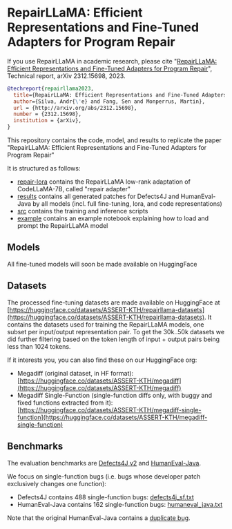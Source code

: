 # RepairLLaMA: Efficient Representations and Fine-Tuned Adapters for Program Repair

If you use RepairLLaMA in academic research, please cite "[RepairLLaMA: Efficient Representations and Fine-Tuned Adapters for Program Repair](http://arxiv.org/abs/2312.15698)", Technical report, arXiv 2312.15698, 2023. 

```bibtex
@techreport{repairllama2023,
  title={RepairLLaMA: Efficient Representations and Fine-Tuned Adapters for Program Repair},
  author={Silva, Andr{\'e} and Fang, Sen and Monperrus, Martin},
  url = {http://arxiv.org/abs/2312.15698},
  number = {2312.15698},
  institution = {arXiv},
}
```

This repository contains the code, model, and results to replicate the paper "RepairLLaMA: Efficient Representations and Fine-Tuned Adapters for Program Repair"

It is structured as follows:
- [repair-lora](repair-lora) contains the RepairLLaMA low-rank adaptation of CodeLLaMA-7B, called "repair adapter"
- [results](results) contains all generated patches for Defects4J and HumanEval-Java by all models (incl. full fine-tuning, lora, and code representations)
- [src](src) contains the training and inference scripts
- [example](example) contains an example notebook explaining how to load and prompt the RepairLLaMA model

## Models

All fine-tuned models will soon be made available on HuggingFace

## Datasets

The processed fine-tuning datasets are made available on HuggingFace at [https://huggingface.co/datasets/ASSERT-KTH/repairllama-datasets](https://huggingface.co/datasets/ASSERT-KTH/repairllama-datasets).
It contains the datasets used for training the RepairLLaMA models, one subset per input/output representation pair.
To get the 30k..50k datasets we did further filtering based on the token length of input + output pairs being less than 1024 tokens.

If it interests you, you can also find these on our HuggingFace org:
  - Megadiff (original dataset, in HF format): [https://huggingface.co/datasets/ASSERT-KTH/megadiff](https://huggingface.co/datasets/ASSERT-KTH/megadiff)
  - Megadiff Single-Function (single-function diffs only, with buggy and fixed functions extracted from it): [https://huggingface.co/datasets/ASSERT-KTH/megadiff-single-function](https://huggingface.co/datasets/ASSERT-KTH/megadiff-single-function)

## Benchmarks

The evaluation benchmarks are [Defects4J v2](https://github.com/rjust/defects4j) and [HumanEval-Java](https://github.com/ASSERT-KTH/human-eval-java).

We focus on single-function bugs (i.e. bugs whose developer patch exclusively changes one function):
  - Defects4J contains 488 single-function bugs: [defects4j_sf.txt](results/benchmarks/defects4j_sf.txt)
  - HumanEval-Java contains 162 single-function bugs: [humaneval_java.txt](results/benchmarks/humanevaljava_sf.txt)

Note that the original HumanEval-Java contains a [duplicate bug](https://github.com/lin-tan/clm/issues/2).
